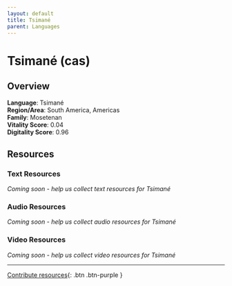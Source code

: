 ```yaml
---
layout: default
title: Tsimané
parent: Languages
---
```


# Tsimané (cas)

## Overview

**Language**: Tsimané  
**Region/Area**: South America, Americas  
**Family**: Mosetenan  
**Vitality Score**: 0.04  
**Digitality Score**: 0.96  

## Resources

### Text Resources
*Coming soon - help us collect text resources for Tsimané*

### Audio Resources
*Coming soon - help us collect audio resources for Tsimané*

### Video Resources
*Coming soon - help us collect video resources for Tsimané*

---

[Contribute resources](https://fairtrain.github.io/){: .btn .btn-purple }
